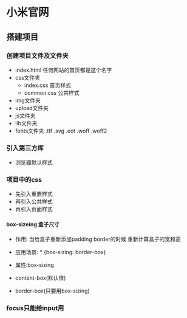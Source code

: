 # 小米官网

## 搭建项目

### 创建项目文件及文件夹
- index.html 任何网站的首页都是这个名字
- css文件夹 
  - index.css 首页样式
  - common.css 公共样式 
- img文件夹
- upload文件夹
- js文件夹
- lib文件夹
- fonts文件夹  .ttf .svg .eot .woff .woff2

### 引入第三方库

- 浏览器默认样式

### 项目中的css

- 先引入重置样式
- 再引入公共样式
- 再引入页面样式


#### box-sizeing 盒子尺寸

- 作用: 当给盒子重新添加padding border的时候 重新计算盒子的宽和高

- 应用场景: * {box-sizing: border-box}

- 属性:box-sizing
 - content-box(默认值)
 - border-box(只要用box-sizing)


### focus只能给input用
    
 